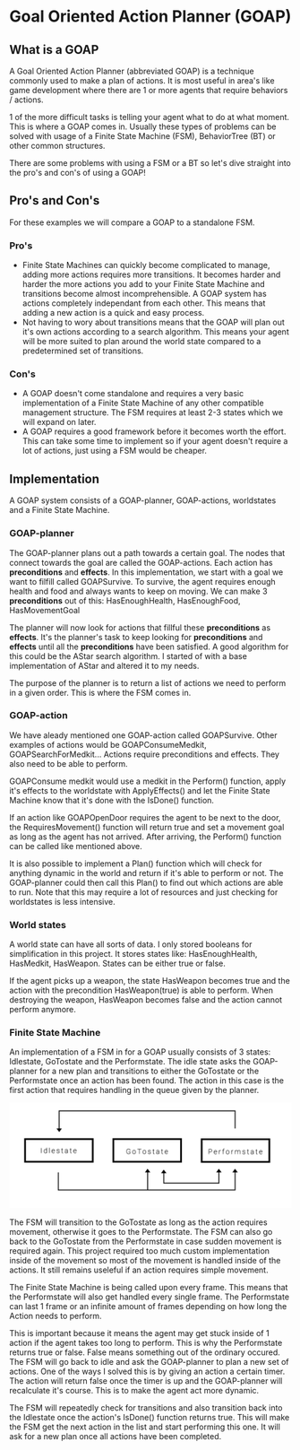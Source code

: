 # Goal Oriented Action Planner (GOAP)

## What is a GOAP

A Goal Oriented Action Planner (abbreviated GOAP) is a technique commonly used to make a plan of actions.
It is most useful in area's like game development where there are 1 or more agents that require behaviors / actions.

1 of the more difficult tasks is telling your agent what to do at what moment. This is where a GOAP comes in.
Usually these types of problems can be solved with usage of a Finite State Machine (FSM), BehaviorTree (BT) or other common structures.

There are some problems with using a FSM or a BT so let's dive straight into the pro's and con's of using a GOAP!

## Pro's and Con's

For these examples we will compare a GOAP to a standalone FSM.

### Pro's
* Finite State Machines can quickly become complicated to manage, adding more actions requires more transitions. It becomes harder and harder the more actions you add to your Finite State Machine and transitions become almost incomprehensible. A GOAP system has actions completely independant from each other. This means that adding a new action is a quick and easy process.
* Not having to wory about transitions means that the GOAP will plan out it's own actions according to a search algorithm. This means your agent will be more suited to plan around the world state compared to a predetermined set of transitions.

### Con's
* A GOAP doesn't come standalone and requires a very basic implementation of a Finite State Machine of any other compatible management structure. The FSM requires at least 2-3 states which we will expand on later.
* A GOAP requires a good framework before it becomes worth the effort. This can take some time to implement so if your agent doesn't require a lot of actions, just using a FSM would be cheaper.

## Implementation

A GOAP system consists of a GOAP-planner, GOAP-actions, worldstates and a Finite State Machine.

### GOAP-planner
The GOAP-planner plans out a path towards a certain goal. The nodes that connect towards the goal are called the GOAP-actions. Each action has **preconditions** and **effects**. In this implementation, we start with a goal we want to filfill called GOAPSurvive. To survive, the agent requires enough health and food and always wants to keep on moving. We can make 3 **preconditions** out of this: HasEnoughHealth, HasEnoughFood, HasMovementGoal

The planner will now look for actions that fillful these **preconditions** as **effects**. It's the planner's task to keep looking for **preconditions** and **effects** until all the **preconditions** have been satisfied. A good algorithm for this could be the AStar search algorithm. I started of with a base implementation of AStar and altered it to my needs.

The purpose of the planner is to return a list of actions we need to perform in a given order. This is where the FSM comes in.

### GOAP-action
We have aleady mentioned one GOAP-action called GOAPSurvive. Other examples of actions would be GOAPConsumeMedkit, GOAPSearchForMedkit...
Actions require preconditions and effects. They also need to be able to perform.

GOAPConsume medkit would use a medkit in the Perform() function, apply it's effects to the worldstate with ApplyEffects() and let the Finite State Machine know that it's done with the IsDone() function.

If an action like GOAPOpenDoor requires the agent to be next to the door, the RequiresMovement() function will return true and set a movement goal as long as the agent has not arrived. After arriving, the Perform() function can be called like mentioned above.

It is also possible to implement a Plan() function which will check for anything dynamic in the world and return if it's able to perform or not. The GOAP-planner could then call this Plan() to find out which actions are able to run. Note that this may require a lot of resources and just checking for worldstates is less intensive.

### World states
A world state can have all sorts of data. I only stored booleans for simplification in this project. It stores states like: HasEnoughHealth, HasMedkit, HasWeapon. States can be either true or false. 

If the agent picks up a weapon, the state HasWeapon becomes true and the action with the precondition HasWeapon(true) is able to perform. When destroying the weapon, HasWeapon becomes false and the action cannot perform anymore.

### Finite State Machine
An implementation of a FSM in for a GOAP usually consists of 3 states: Idlestate, GoTostate and the Performstate.
The idle state asks the GOAP-planner for a new plan and transitions to either the GoTostate or the Performstate once an action has been found. The action in this case is the first action that requires handling in the queue given by the planner.

![Finite State Machine](https://raw.githubusercontent.com/daesig/ZombieAI_GameplayProgramming/master/FSM.png)

The FSM will transition to the GoTostate as long as the action requires movement, otherwise it goes to the Performstate. The FSM can also go back to the GoTostate from the Performstate in case sudden movement is required again. This project required too much custom implementation inside of the movement so most of the movement is handled inside of the actions. It still remains useleful if an action requires simple movement. 

The Finite State Machine is being called upon every frame. This means that the Performstate will also get handled every single frame. The Performstate can last 1 frame or an infinite amount of frames depending on how long the Action needs to perform.

This is important because it means the agent may get stuck inside of 1 action if the agent takes too long to perform. This is why the Performstate returns true or false. False means something out of the ordinary occured. The FSM will go back to idle and ask the GOAP-planner to plan a new set of actions. One of the ways I solved this is by giving an action a certain timer. The action will return false once the timer is up and the GOAP-planner will recalculate it's course. This is to make the agent act more dynamic. 

The FSM will repeatedly check for transitions and also transition back into the Idlestate once the action's IsDone() function returns true.
This will make the FSM get the next action in the list and start performing this one. It will ask for a new plan once all actions have been completed.
